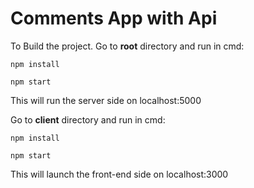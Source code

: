 # Comments App with Api

To Build the project.
Go to **root** directory and run in cmd:
```
npm install
```
```
npm start 
```
This will run the server side on localhost:5000

Go to **client** directory and run in cmd:
```
npm install
```
```
npm start 
```
This will launch the front-end side on localhost:3000
